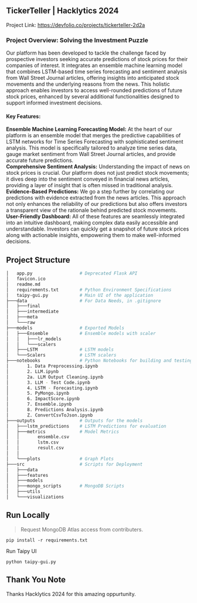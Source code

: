 ## TickerTeller | Hacklytics 2024
Project Link: https://devfolio.co/projects/tickerteller-2d2a

### **Project Overview: Solving the Investment Puzzle**

Our platform has been developed to tackle the challenge faced by prospective investors seeking accurate predictions of stock prices for their companies of interest. It integrates an ensemble machine learning model that combines LSTM-based time series forecasting and sentiment analysis from Wall Street Journal articles, offering insights into anticipated stock movements and the underlying reasons from the news. This holistic approach enables investors to access well-rounded predictions of future stock prices, enhanced by several additional functionalities designed to support informed investment decisions.

#### **Key Features:**
**Ensemble Machine Learning Forecasting Model:** At the heart of our platform is an ensemble model that merges the predictive capabilities of LSTM networks for Time Series Forecasting with sophisticated sentiment analysis. This model is specifically tailored to analyze time series data, gauge market sentiment from Wall Street Journal articles, and provide accurate future predictions.<br>
**Comprehensive Sentiment Analysis:** Understanding the impact of news on stock prices is crucial. Our platform does not just predict stock movements; it dives deep into the sentiment conveyed in financial news articles, providing a layer of insight that is often missed in traditional analysis.<br>
**Evidence-Based Predictions:** We go a step further by correlating our predictions with evidence extracted from the news articles. This approach not only enhances the reliability of our predictions but also offers investors a transparent view of the rationale behind predicted stock movements.<br>
**User-Friendly Dashboard:** All of these features are seamlessly integrated into an intuitive dashboard, making complex data easily accessible and understandable. Investors can quickly get a snapshot of future stock prices along with actionable insights, empowering them to make well-informed decisions.<br>

## Project Structure
```bash
│   app.py                  # Deprecated Flask API
│   favicon.ico
│   readme.md
│   requirements.txt        # Python Environment Specifications
│   taipy-gui.py            # Main UI of the application
├───data                    # For Data Needs, in .gitignore
│   ├───final
│   ├───intermediate
│   ├───meta
│   └───raw
├───models                  # Exported Models
│   ├───Ensemble            # Ensemble models with scaler
│   │   ├───lr_models
│   │   └───scalers
│   ├───LSTM                # LSTM models
│   └───Scalers             # LSTM scalers
├───notebooks               # Python Notebooks for building and testing
│       1. Data Preprocessing.ipynb
│       2. LLM.ipynb
│       2a. LLM Output Cleaning.ipynb
│       3. LLM - Test Code.ipynb
│       4. LSTM - Forecasting.ipynb
│       5. PyMongo.ipynb
│       6. ImpactScore.ipynb
│       7. Ensemble.ipynb
│       8. Predictions Analysis.ipynb
│       Z. ConvertCsvToJson.ipynb
├───outputs                 # Outputs for the models
│   ├───lstm_predictions    # LSTM Predictions for evaluation
│   ├───metrics             # Model Metrics
│   │       ensemble.csv
│   │       lstm.csv
│   │       result.csv
│   │
│   └───plots               # Graph Plots
├───src                     # Scripts for Deployment
│   ├───data
│   ├───features
│   ├───models
│   ├───mongo_scripts       # MongoDB Scripts
│   ├───utils
│   └───visualizations
```

## Run Locally
>Request MongoDB Atlas access from contributers.
```shell
pip install -r requirements.txt
```
Run Taipy UI
```shell
python taipy-gui.py
```

## Thank You Note
Thanks Hacklytics 2024 for this amazing oppurtunity.
